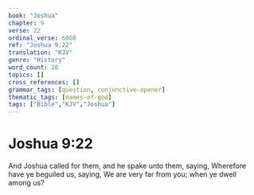 ```yaml
---
book: "Joshua"
chapter: 9
verse: 22
ordinal_verse: 6060
ref: "Joshua 9:22"
translation: "KJV"
genre: "History"
word_count: 28
topics: []
cross_references: []
grammar_tags: [question, conjunctive-opener]
thematic_tags: [names-of-god]
tags: ["Bible","KJV","Joshua"]
---
```


# Joshua 9:22

And Joshua called for them, and he spake unto them, saying, Wherefore have ye beguiled us, saying, We are very far from you; when ye dwell among us?
